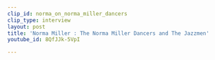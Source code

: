 ```yaml
---
clip_id: norma_on_norma_miller_dancers
clip_type: interview
layout: post
title: 'Norma Miller : The Norma Miller Dancers and The Jazzmen'
youtube_id: 8QfJJk-5VpI

---
```


